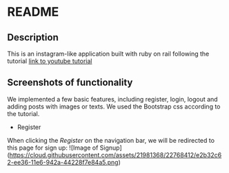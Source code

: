 # README

## Description

This is an instagram-like application built with ruby on rail following the tutorial [link to youtube tutorial](https://www.youtube.com/watch?v=MpFO4Zr0EPE)

## Screenshots of functionality

We implemented a few basic features, including register, login, logout and adding posts with images or texts. We used the Bootstrap css according to the tutorial.

* Register

When clicking the _Register_ on the navigation bar, we will be redirected to this page for sign up:
![Image of Signup]
(https://cloud.githubusercontent.com/assets/21981368/22768412/e2b32c62-ee36-11e6-942a-44228f7e84a5.png)

